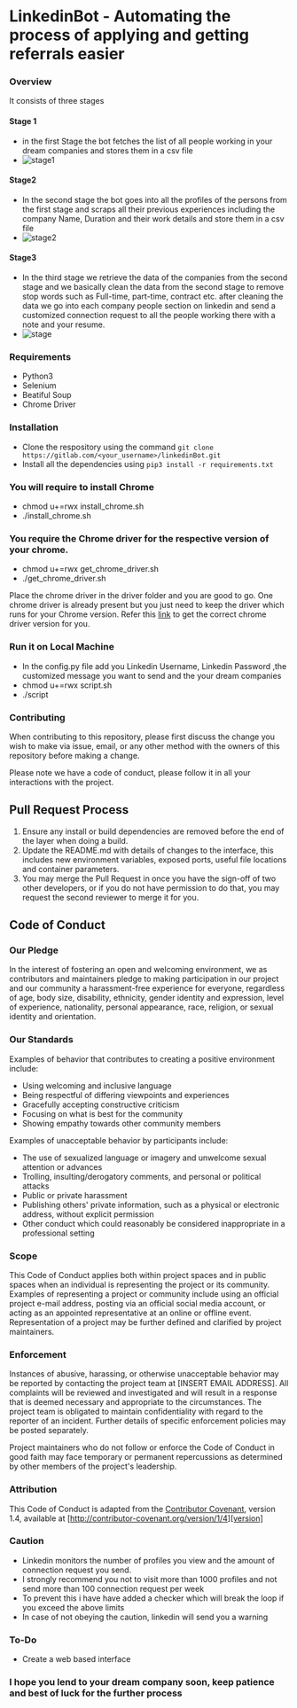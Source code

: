 # LinkedinBot - Automating the process of applying and getting referrals easier


### Overview

It consists of three stages

#### Stage 1

- in the first Stage the bot fetches the list of all people working in your dream companies and stores them in a csv file
- ![stage1](https://user-images.githubusercontent.com/69706506/124388286-5ec40380-dcf3-11eb-9c2d-8f8ef83ae1e5.gif)


#### Stage2

- In the second stage the bot goes into all the profiles of the persons from the first stage and scraps all their previous experiences including the company Name, Duration and their work details and store them in a csv file
- ![stage2](https://user-images.githubusercontent.com/69706506/124388631-c595ec80-dcf4-11eb-8d70-5454e9fa35e4.gif)


#### Stage3

- In the third stage we retrieve the data of the companies from the second stage and we basically clean the data from the second stage to remove stop words such as Full-time, part-time, contract etc. after cleaning the data we go into each company people section on linkedin and send a customized connection request to all the people working there with a note and your resume.
- ![stage](https://user-images.githubusercontent.com/69706506/124388953-2a057b80-dcf6-11eb-9200-232bb3e80bd1.gif)

### Requirements

- Python3
- Selenium
- Beatiful Soup
- Chrome Driver

### Installation

- Clone the respository using the command `git clone https://gitlab.com/<your_username>/linkedinBot.git`  
- Install all the dependencies using `pip3 install -r requirements.txt`

### You will require to install Chrome

- chmod u+=rwx install_chrome.sh
- ./install_chrome.sh

### You require the Chrome driver for the respective version of your chrome. 

- chmod u+=rwx get_chrome_driver.sh
- ./get_chrome_driver.sh

Place the chrome driver in the driver folder and you are good to go. One chrome driver is already present but you just need to keep the driver which 
runs for your Chrome version. Refer this [link](https://chromedriver.chromium.org/downloads) to get the correct chrome driver version for you. 


### Run it on Local Machine

- In the config.py file add you Linkedin Username, Linkedin Password ,the customized message you want to send and the your dream companies
- chmod u+=rwx script.sh
- ./script


### Contributing

When contributing to this repository, please first discuss the change you wish to make via issue,
email, or any other method with the owners of this repository before making a change.

Please note we have a code of conduct, please follow it in all your interactions with the project.

## Pull Request Process

1. Ensure any install or build dependencies are removed before the end of the layer when doing a
   build.
2. Update the README.md with details of changes to the interface, this includes new environment
   variables, exposed ports, useful file locations and container parameters.
3. You may merge the Pull Request in once you have the sign-off of two other developers, or if you
   do not have permission to do that, you may request the second reviewer to merge it for you.

## Code of Conduct

### Our Pledge

In the interest of fostering an open and welcoming environment, we as
contributors and maintainers pledge to making participation in our project and
our community a harassment-free experience for everyone, regardless of age, body
size, disability, ethnicity, gender identity and expression, level of experience,
nationality, personal appearance, race, religion, or sexual identity and
orientation.

### Our Standards

Examples of behavior that contributes to creating a positive environment
include:

* Using welcoming and inclusive language
* Being respectful of differing viewpoints and experiences
* Gracefully accepting constructive criticism
* Focusing on what is best for the community
* Showing empathy towards other community members

Examples of unacceptable behavior by participants include:

* The use of sexualized language or imagery and unwelcome sexual attention or
  advances
* Trolling, insulting/derogatory comments, and personal or political attacks
* Public or private harassment
* Publishing others' private information, such as a physical or electronic
  address, without explicit permission
* Other conduct which could reasonably be considered inappropriate in a
  professional setting

### Scope

This Code of Conduct applies both within project spaces and in public spaces
when an individual is representing the project or its community. Examples of
representing a project or community include using an official project e-mail
address, posting via an official social media account, or acting as an appointed
representative at an online or offline event. Representation of a project may be
further defined and clarified by project maintainers.

### Enforcement

Instances of abusive, harassing, or otherwise unacceptable behavior may be
reported by contacting the project team at [INSERT EMAIL ADDRESS]. All
complaints will be reviewed and investigated and will result in a response that
is deemed necessary and appropriate to the circumstances. The project team is
obligated to maintain confidentiality with regard to the reporter of an incident.
Further details of specific enforcement policies may be posted separately.

Project maintainers who do not follow or enforce the Code of Conduct in good
faith may face temporary or permanent repercussions as determined by other
members of the project's leadership.

### Attribution

This Code of Conduct is adapted from the [Contributor Covenant][homepage], version 1.4,
available at [http://contributor-covenant.org/version/1/4][version]

[homepage]: http://contributor-covenant.org

[version]: http://contributor-covenant.org/version/1/4/

### Caution

- Linkedin monitors the number of profiles you view and the amount of connection request you send.
- I strongly recommend you not to visit more than 1000 profiles and not send more than 100 connection request per week
- To prevent this i have have added a checker which will break the loop if you exceed the above limits
- In case of not obeying the caution, linkedin will send you a warning

### To-Do

- Create a web based interface

### I hope you lend to your dream company soon, keep patience and best of luck for the further process
